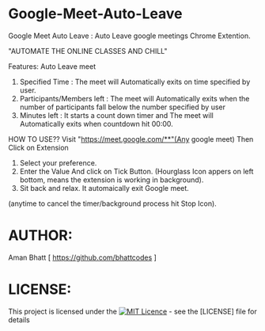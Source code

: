 # Google-Meet-Auto-Leave
Google Meet Auto Leave : 
Auto Leave google meetings
Chrome Extention.

"AUTOMATE THE ONLINE CLASSES AND CHILL" 

Features:
Auto Leave meet 
1. Specified Time : The meet will Automatically exits on time specified by user. 
2. Participants/Members left : The meet will Automatically exits when the number of participants fall below the number specified by user
3. Minutes left : It starts a count down timer and The meet will Automatically exits when countdown hit 00:00.

HOW TO USE??
Visit "https://meet.google.com/**"(Any google meet)
Then Click on Extension
1. Select your preference.
2. Enter the Value And click on Tick Button.
	(Hourglass Icon appers on left bottom, means the extension is working in background).
3. Sit back and relax. It automaically exit Google meet.

(anytime to cancel the timer/background process hit Stop Icon).

# AUTHOR:
Aman Bhatt [ https://github.com/bhattcodes ]

# LICENSE: 
This project is licensed under the [![MIT Licence](https://badges.frapsoft.com/os/mit/mit.png?v=103)](https://opensource.org/licenses/mit-license.php) - see the [LICENSE] file for details
